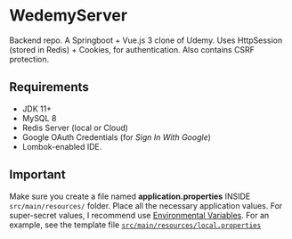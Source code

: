 # WedemyServer

Backend repo. A Springboot + Vue.js 3 clone of Udemy. Uses HttpSession (stored in Redis) + Cookies, for authentication. Also contains CSRF protection.

## Requirements

- JDK 11+
- MySQL 8
- Redis Server (local or Cloud)
- Google OAuth Credentials (for _Sign In With Google_) 
- Lombok-enabled IDE.

## Important

Make sure you create a file named **application.properties** INSIDE
`src/main/resources/` folder. Place all the necessary application values. For super-secret values, I recommend use [Environmental Variables](https://www.baeldung.com/properties-with-spring). For an example, see the template file [`src/main/resources/local.properties`](src/main/resources/local.properties)
